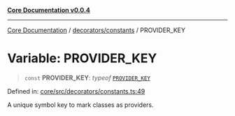 [**Core Documentation v0.0.4**](../../../README.md)

***

[Core Documentation](../../../modules.md) / [decorators/constants](../README.md) / PROVIDER\_KEY

# Variable: PROVIDER\_KEY

> `const` **PROVIDER\_KEY**: *typeof* [`PROVIDER_KEY`](PROVIDER_KEY.md)

Defined in: [core/src/decorators/constants.ts:49](https://github.com/stonemjs/core/blob/93efe04ef1a71ad6f49c3b315da54d45ace50f23/src/decorators/constants.ts#L49)

A unique symbol key to mark classes as providers.
